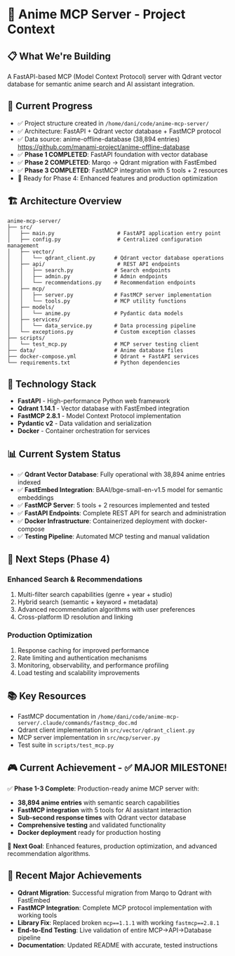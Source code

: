 # 🚀 Anime MCP Server - Project Context

## 📋 What We're Building

A FastAPI-based MCP (Model Context Protocol) server with Qdrant vector database for semantic anime search and AI assistant integration.

## 🎯 Current Progress

- ✅ Project structure created in `/home/dani/code/anime-mcp-server/`
- ✅ Architecture: FastAPI + Qdrant vector database + FastMCP protocol
- ✅ Data source: anime-offline-database (38,894 entries) https://github.com/manami-project/anime-offline-database
- ✅ **Phase 1 COMPLETED**: FastAPI foundation with vector database
- ✅ **Phase 2 COMPLETED**: Marqo → Qdrant migration with FastEmbed
- ✅ **Phase 3 COMPLETED**: FastMCP integration with 5 tools + 2 resources
- 🚀 Ready for Phase 4: Enhanced features and production optimization

## 🏗️ Architecture Overview

```
anime-mcp-server/
├── src/
│   ├── main.py                    # FastAPI application entry point
│   ├── config.py                  # Centralized configuration management
│   ├── vector/
│   │   └── qdrant_client.py      # Qdrant vector database operations
│   ├── api/                       # REST API endpoints
│   │   ├── search.py             # Search endpoints
│   │   ├── admin.py              # Admin endpoints
│   │   └── recommendations.py    # Recommendation endpoints
│   ├── mcp/
│   │   ├── server.py             # FastMCP server implementation
│   │   └── tools.py              # MCP utility functions
│   ├── models/
│   │   └── anime.py              # Pydantic data models
│   ├── services/
│   │   └── data_service.py       # Data processing pipeline
│   └── exceptions.py             # Custom exception classes
├── scripts/
│   └── test_mcp.py               # MCP server testing client
├── data/                         # Anime database files
├── docker-compose.yml            # Qdrant + FastAPI services
└── requirements.txt              # Python dependencies
```

## 🔧 Technology Stack

- **FastAPI** - High-performance Python web framework
- **Qdrant 1.14.1** - Vector database with FastEmbed integration
- **FastMCP 2.8.1** - Model Context Protocol implementation
- **Pydantic v2** - Data validation and serialization
- **Docker** - Container orchestration for services

## 📊 Current System Status

- ✅ **Qdrant Vector Database**: Fully operational with 38,894 anime entries indexed
- ✅ **FastEmbed Integration**: BAAI/bge-small-en-v1.5 model for semantic embeddings  
- ✅ **FastMCP Server**: 5 tools + 2 resources implemented and tested
- ✅ **FastAPI Endpoints**: Complete REST API for search and administration
- ✅ **Docker Infrastructure**: Containerized deployment with docker-compose
- ✅ **Testing Pipeline**: Automated MCP testing and manual validation

## 🎯 Next Steps (Phase 4)

### Enhanced Search & Recommendations
1. Multi-filter search capabilities (genre + year + studio)
2. Hybrid search (semantic + keyword + metadata)
3. Advanced recommendation algorithms with user preferences
4. Cross-platform ID resolution and linking

### Production Optimization
1. Response caching for improved performance
2. Rate limiting and authentication mechanisms
3. Monitoring, observability, and performance profiling
4. Load testing and scalability improvements

## 📚 Key Resources

- FastMCP documentation in `/home/dani/code/anime-mcp-server/.claude/commands/fastmcp_doc.md`
- Qdrant client implementation in `src/vector/qdrant_client.py`
- MCP server implementation in `src/mcp/server.py`
- Test suite in `scripts/test_mcp.py`

## 🎮 Current Achievement - ✅ MAJOR MILESTONE!

✅ **Phase 1-3 Complete**: Production-ready anime MCP server with:
- **38,894 anime entries** with semantic search capabilities
- **FastMCP integration** with 5 tools for AI assistant interaction
- **Sub-second response times** with Qdrant vector database
- **Comprehensive testing** and validated functionality
- **Docker deployment** ready for production hosting

🚀 **Next Goal**: Enhanced features, production optimization, and advanced recommendation algorithms.

## 🔧 Recent Major Achievements

- **Qdrant Migration**: Successful migration from Marqo to Qdrant with FastEmbed
- **FastMCP Integration**: Complete MCP protocol implementation with working tools
- **Library Fix**: Replaced broken `mcp==1.1.1` with working `fastmcp==2.8.1`
- **End-to-End Testing**: Live validation of entire MCP→API→Database pipeline
- **Documentation**: Updated README with accurate, tested instructions
